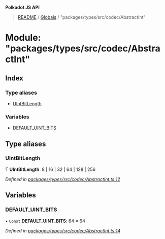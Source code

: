 **Polkadot JS API**

> [README](../README.md) / [Globals](../globals.md) / "packages/types/src/codec/AbstractInt"

# Module: "packages/types/src/codec/AbstractInt"

## Index

### Type aliases

* [UIntBitLength](_packages_types_src_codec_abstractint_.md#uintbitlength)

### Variables

* [DEFAULT\_UINT\_BITS](_packages_types_src_codec_abstractint_.md#default_uint_bits)

## Type aliases

### UIntBitLength

Ƭ  **UIntBitLength**: 8 \| 16 \| 32 \| 64 \| 128 \| 256

*Defined in [packages/types/src/codec/AbstractInt.ts:12](https://github.com/polkadot-js/api/blob/73ffb034d/packages/types/src/codec/AbstractInt.ts#L12)*

## Variables

### DEFAULT\_UINT\_BITS

• `Const` **DEFAULT\_UINT\_BITS**: 64 = 64

*Defined in [packages/types/src/codec/AbstractInt.ts:14](https://github.com/polkadot-js/api/blob/73ffb034d/packages/types/src/codec/AbstractInt.ts#L14)*

